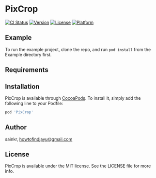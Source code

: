 # PixCrop

[![CI Status](https://img.shields.io/travis/sainkr/PixCrop.svg?style=flat)](https://travis-ci.org/sainkr/PixCrop)
[![Version](https://img.shields.io/cocoapods/v/PixCrop.svg?style=flat)](https://cocoapods.org/pods/PixCrop)
[![License](https://img.shields.io/cocoapods/l/PixCrop.svg?style=flat)](https://cocoapods.org/pods/PixCrop)
[![Platform](https://img.shields.io/cocoapods/p/PixCrop.svg?style=flat)](https://cocoapods.org/pods/PixCrop)

## Example

To run the example project, clone the repo, and run `pod install` from the Example directory first.

## Requirements

## Installation

PixCrop is available through [CocoaPods](https://cocoapods.org). To install
it, simply add the following line to your Podfile:

```ruby
pod 'PixCrop'
```

## Author

sainkr, howtofindjayu@gmail.com

## License

PixCrop is available under the MIT license. See the LICENSE file for more info.

